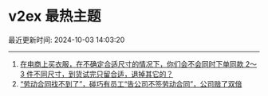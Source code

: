 # v2ex 最热主题

最近更新时间: 2024-10-03 14:03:20

--- 
1. [在电商上买衣服，在不确定合适尺寸的情况下，你们会不会同时下单同款 2～ 3 件不同尺寸，到货试完只留合适，退掉其它的？](https://www.v2ex.com/t/1077462) 
2. [“劳动合同找不到了”，碰巧有员工“告公司不签劳动合同”，公司赔了双倍](https://www.v2ex.com/t/1077480) 
